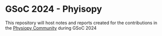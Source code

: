 # GSoC 2024 - Phyisopy
This repository will host notes and reports created for the contributions in the [Physiopy Community](https://github.com/physiopy) during GSoC 2024
